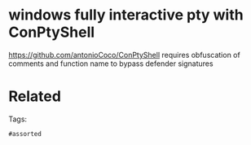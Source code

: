 # windows fully interactive pty with ConPtyShell
https://github.com/antonioCoco/ConPtyShell
requires obfuscation of comments and function name to bypass defender signatures

# Related


Tags:

    #assorted
